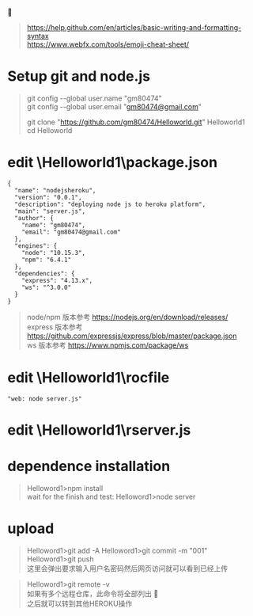 :musical_note:  
> https://help.github.com/en/articles/basic-writing-and-formatting-syntax   
> https://www.webfx.com/tools/emoji-cheat-sheet/  

# Setup git and node.js
> git config --global user.name "gm80474"  
> git config --global user.email "gm80474@gmail.com"  
>   
> git clone "https://github.com/gm80474/Helloworld.git" Helloworld1  
> cd Helloworld  

# edit \Helloworld1\package.json
``` 
{
  "name": "nodejsheroku",
  "version": "0.0.1",
  "description": "deploying node js to heroku platform",
  "main": "server.js",
  "author": {
    "name": "gm80474",
    "email": "gm80474@gmail.com"
  },
  "engines": {
    "node": "10.15.3",
    "npm": "6.4.1"
  },
  "dependencies": {
    "express": "4.13.x",
    "ws": "^3.0.0"
  }
}
```
> node/npm 版本参考 https://nodejs.org/en/download/releases/  
> express 版本参考 https://github.com/expressjs/express/blob/master/package.json  
> ws 版本参考 https://www.npmjs.com/package/ws  

# edit \Helloworld1\rocfile
```
"web: node server.js"
```

# edit \Helloworld1\rserver.js


# dependence installation
> Helloword1>npm install  
wait for the finish and test:
> Helloword1>node server  

# upload
> Helloword1>git add -A
> Helloword1>git commit -m "001"
> Helloword1>git push  
这里会弹出要求输入用户名密码然后网页访问就可以看到已经上传

> Helloword1>git remote -v  
如果有多个远程仓库，此命令将全部列出
:musical_note:  
之后就可以转到其他HEROKU操作

